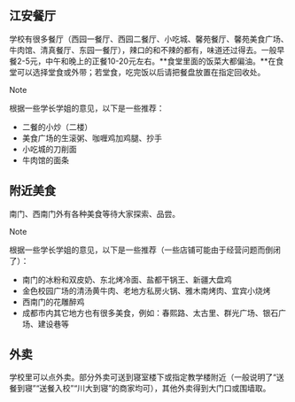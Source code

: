 ## 江安餐厅

学校有很多餐厅（西园一餐厅、西园二餐厅、小吃城、馨苑餐厅、馨苑美食广场、牛肉馆、清真餐厅、东园一餐厅），辣口的和不辣的都有，味道还过得去。一般早餐2-5元，中午和晚上的正餐10-20元左右。**食堂里面的饭菜大都偏油。**在食堂可以选择堂食或外带；若堂食，吃完饭以后请把餐盘放置在指定回收处。

> [!NOTE]
>
> 根据一些学长学姐的意见，以下是一些推荐：
>
> - 二餐的小炒（二楼）
> - 美食广场的生滚粥、咖喱鸡加鸡腿、抄手
> - 小吃城的刀削面
> - 牛肉馆的面条

## 附近美食

南门、西南门外有各种美食等待大家探索、品尝。

> [!NOTE]
>
> 根据一些学长学姐的意见，以下是一些推荐（一些店铺可能由于经营问题而倒闭了）：
>
> - 南门的冰粉和双皮奶、东北烤冷面、盐都干锅王、新疆大盘鸡
> - 金色校园广场的清汤黄牛肉、老地方私房火锅、雅木南烤肉、宜宾小烧烤
> - 西南门的花雕醉鸡
> - 成都市内其它地方也有很多美食，例如：春熙路、太古里、群光广场、银石广场、建设巷等

## 外卖

学校里可以点外卖。部分外卖可送到寝室楼下或指定教学楼附近（一般说明了“送餐到寝”“送餐入校”“川大到寝”的商家均可），其他外卖得到大门口或围墙取。

